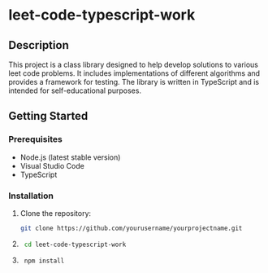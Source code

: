# leet-code-typescript-work

## Description

This project is a class library designed to help develop solutions to various leet code problems. It includes implementations of different algorithms and provides a framework for testing. The library is written in TypeScript and is intended for self-educational purposes.

## Getting Started

### Prerequisites

- Node.js (latest stable version)
- Visual Studio Code
- TypeScript

### Installation

1. Clone the repository:
   ```bash
   git clone https://github.com/yourusername/yourprojectname.git
   ```
2. ```bash 
    cd leet-code-typescript-work
    ```
3. ```bash
    npm install
    ```